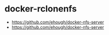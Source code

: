 # docker-rclonenfs

- https://github.com/ehough/docker-nfs-server
- https://github.com/ehough/docker-nfs-server
